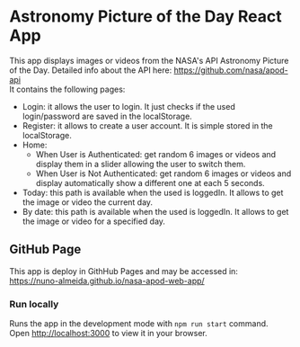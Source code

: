 # Astronomy Picture of the Day React App

This app displays images or videos from the NASA's API Astronomy Picture of the Day. Detailed info about the API here: https://github.com/nasa/apod-api <br />
It contains the following pages:<br />

<ul>
<li> Login: it allows the user to login. It just checks if the used login/password are saved in the localStorage.
</li>
    <li> Register: it allows to create a user account. It is simple stored in the localStorage.
    </li>
    <li> Home:
    <ul>
        <li> When User is Authenticated: get random 6 images or videos and display them in a slider allowing the user to switch them.
         </li>
        <li> When User is Not Authenticated: get random 6 images or videos and display automatically show a different one at each 5 seconds.
         </li>
        </ul>
    </li>
    <li>Today: this path is available when the used is loggedIn. It allows to get the image or video the current day.</li>
    <li>By date: this path is available when the used is loggedIn. It allows to get the image or video for a specified day.</li>
</ul>

## GitHub Page

This app is deploy in GithHub Pages and may be accessed in: <br /> https://nuno-almeida.github.io/nasa-apod-web-app/

### Run locally

Runs the app in the development mode with `npm run start` command.\
Open [http://localhost:3000](http://localhost:3000) to view it in your browser.

